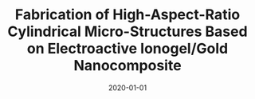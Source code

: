---
title: "Fabrication of High-Aspect-Ratio Cylindrical Micro-Structures Based on Electroactive Ionogel/Gold Nanocomposite"
collection: publications
permalink: /publication/2020-01-01-Fabrication-of-High-Aspect-Ratio-Cylindrical-Micro-Structures-Based-on-Electroactive-IonogelGold-Nanocomposite
date: 2020-01-01
venue: 'Applied Nano'
link: 'https://doi.org/10.3390/applnano1010005'
citation: ' <b>Edoardo Milana</b>,  Tommaso Santaniello,  Paolo Azzini,  Lorenzo Migliorini,  Paolo Milani, &quot;Fabrication of High-Aspect-Ratio Cylindrical Micro-Structures Based on Electroactive Ionogel/Gold Nanocomposite.&quot; <i>Applied Nano</i>, 2020.'
---